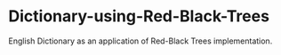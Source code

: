 # Dictionary-using-Red-Black-Trees
English Dictionary as an application of Red-Black Trees implementation.